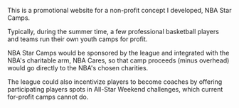 This is a promotional website for a non-profit concept I developed, NBA Star Camps. 

Typically, during the summer time, a few professional basketball players and teams run their own youth camps for profit. 

NBA Star Camps would be sponsored by the league and integrated with the NBA's charitable arm, NBA Cares, so that camp proceeds (minus overhead) would go directly to the NBA's chosen charities.

The league could also incentivize players to become coaches by offering participating players spots in All-Star Weekend challenges, which current for-profit camps cannot do.
 

